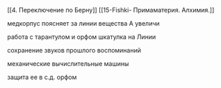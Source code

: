 [[4. Переключение по Берну]]
[[15-Fishki- Примаматерия. Алхимия.]]

медкорпус поясняет за линии
вещества А увеличи

работа с тарантулом и орфом
шкатулка на Линии

сохранение звуков прошлого воспоминаний

механические вычислительные машины

защита ее в с.д. орфом


